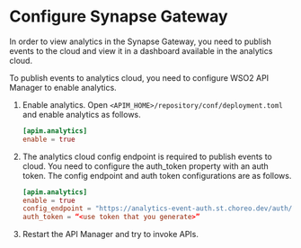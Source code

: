 # Configure Synapse Gateway

In order to view analytics in the Synapse Gateway, you need to publish events to the cloud and view it in a dashboard available in the analytics cloud. 

To publish events to analytics cloud, you need to configure WSO2 API Manager to enable analytics.

1. Enable analytics. Open `<APIM_HOME>/repository/conf/deployment.toml` and enable analytics as follows.

    ```toml
    [apim.analytics]
    enable = true
    ```

2. The analytics cloud config endpoint is required to publish events to cloud. You need to configure the auth_token property with an auth token. The config endpoint and auth token configurations are as follows.

    ```toml
    [apim.analytics]
    enable = true
    config_endpoint = "https://analytics-event-auth.st.choreo.dev/auth/v1"
    auth_token = “<use token that you generate>”
    ```

3. Restart the API Manager and try to invoke APIs.
